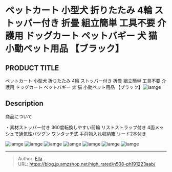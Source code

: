 # ペットカート 小型犬 折りたたみ 4輪 ストッパー付き 折畳 組立簡単 工具不要 介護用 ドッグカート ペットバギー 犬 猫 小動ペット用品 【ブラック】


## PRODUCT TITLE 

ペットカート 小型犬 折りたたみ 4輪 ストッパー付き 折畳 組立簡単 工具不要 介護用 ドッグカート ペットバギー 犬 猫 小動ペット用品 【ブラック】![iamge](https://b2bfiles1.gigab2b.cn/image/wkseller/304/PH191223AAB/20200722_4d2930796820f1c2fdf508839f8a7b01.jpg)

## Description

商品について

・素材ストッパー付き
360度転換しやすい前輪
リストストラップ付き
4面メッシュで通気性バツグン
ワンタッチ式
手荷物入れ収納箱
リード2本付き



![iamge](https://b2bfiles1.gigab2b.cn/image/wkseller/304/PH191223AAB/20200722_5a03c3ebc3197585ef4d2d64739c8c6f.jpg)
![iamge](https://b2bfiles1.gigab2b.cn/image/wkseller/304/PH191223AAB/20200722_71172c287972e6c23b920b2ed13f6241.jpg)
![iamge](https://b2bfiles1.gigab2b.cn/image/wkseller/304/PH191223AAB/20200722_c9b358dd2c645f9c35ab88e712843f73.jpg)
![iamge](https://b2bfiles1.gigab2b.cn/image/wkseller/304/PH191223AAB/20200722_74aa271417f0ac101971a164294f9dd4.jpg)
![iamge](https://b2bfiles1.gigab2b.cn/image/wkseller/304/PH191223AAB/20200722_7cbedd6c296eef94ee4cdfd9b2218bc6.jpg)
![iamge](https://b2bfiles1.gigab2b.cn/image/wkseller/304/PH191223AAB/20200722_91f037d765ceb256eb66d391f46bac1d.jpg)
![iamge](https://b2bfiles1.gigab2b.cn/image/wkseller/304/PH191223AAB/20200722_8a130a4d0e1d95b093614f9eea61de61.jpg)


---

> Author: [Ella](https://blog.jp.amzshop.net/)  
> URL: https://blog.jp.amzshop.net/high_rated/n508-ph191223aab/  


